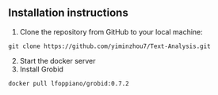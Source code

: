 ## Installation instructions
1. Clone the repository from GitHub to your local machine:

```
git clone https://github.com/yiminzhou7/Text-Analysis.git
```

2. Start the docker server
3. Install Grobid

```
docker pull lfoppiano/grobid:0.7.2
```
   
